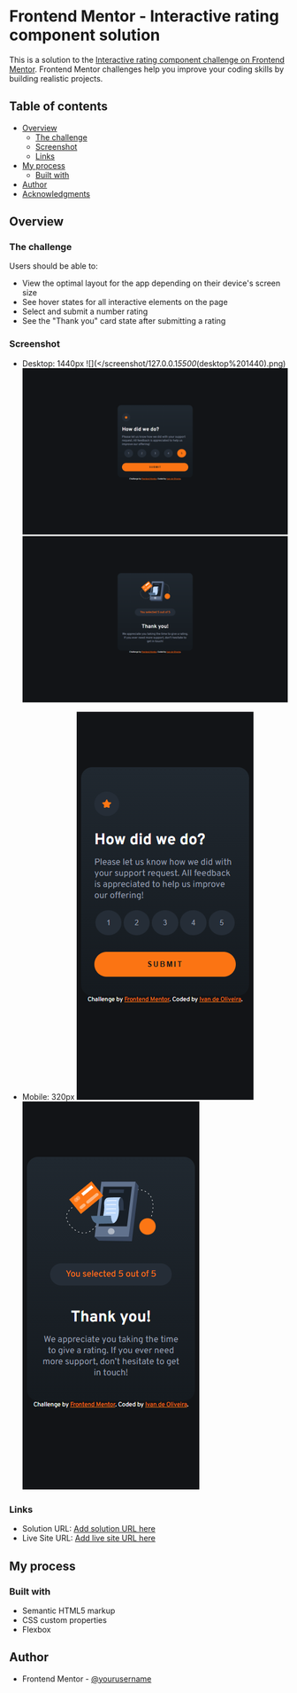 # Frontend Mentor - Interactive rating component solution

This is a solution to the [Interactive rating component challenge on Frontend Mentor](https://www.frontendmentor.io/challenges/interactive-rating-component-koxpeBUmI). Frontend Mentor challenges help you improve your coding skills by building realistic projects.

## Table of contents

- [Overview](#overview)
  - [The challenge](#the-challenge)
  - [Screenshot](#screenshot)
  - [Links](#links)
- [My process](#my-process)
  - [Built with](#built-with)
- [Author](#author)
- [Acknowledgments](#acknowledgments)

## Overview

### The challenge

Users should be able to:

- View the optimal layout for the app depending on their device's screen size
- See hover states for all interactive elements on the page
- Select and submit a number rating
- See the "Thank you" card state after submitting a rating

### Screenshot

- Desktop: 1440px
  ![](</screenshot/127.0.0.1*5500*(desktop%201440).png)
  ![](</screenshot/127.0.0.1_5500_(desktop%201440)%20(1).png>)
  ![](</screenshot/127.0.0.1_5500_(desktop%201440)%20(2).png>)

- Mobile: 320px
  ![](</screenshot/127.0.0.1_5500_(mobile%20320)%20(1).png>)
  ![](</screenshot/127.0.0.1_5500_(mobile%20320).png>)

### Links

- Solution URL: [Add solution URL here](https://your-solution-url.com)
- Live Site URL: [Add live site URL here](https://your-live-site-url.com)

## My process

### Built with

- Semantic HTML5 markup
- CSS custom properties
- Flexbox

## Author

- Frontend Mentor - [@yourusername](https://www.frontendmentor.io/profile/yourusername)


